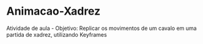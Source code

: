 # Animacao-Xadrez
Atividade de aula - Objetivo: Replicar os movimentos de um cavalo em uma partida de xadrez, utilizando  Keyframes
